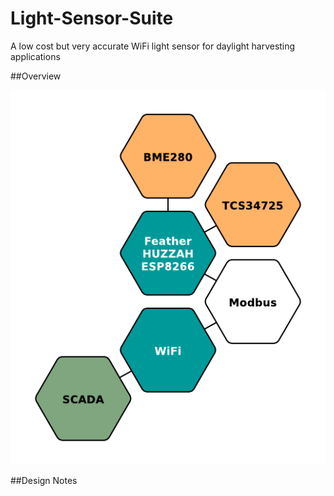 # Light-Sensor-Suite
A low cost but very accurate WiFi light sensor for daylight harvesting applications

##Overview

![LSS Overview](/images/light-suite.png)

##Design Notes
